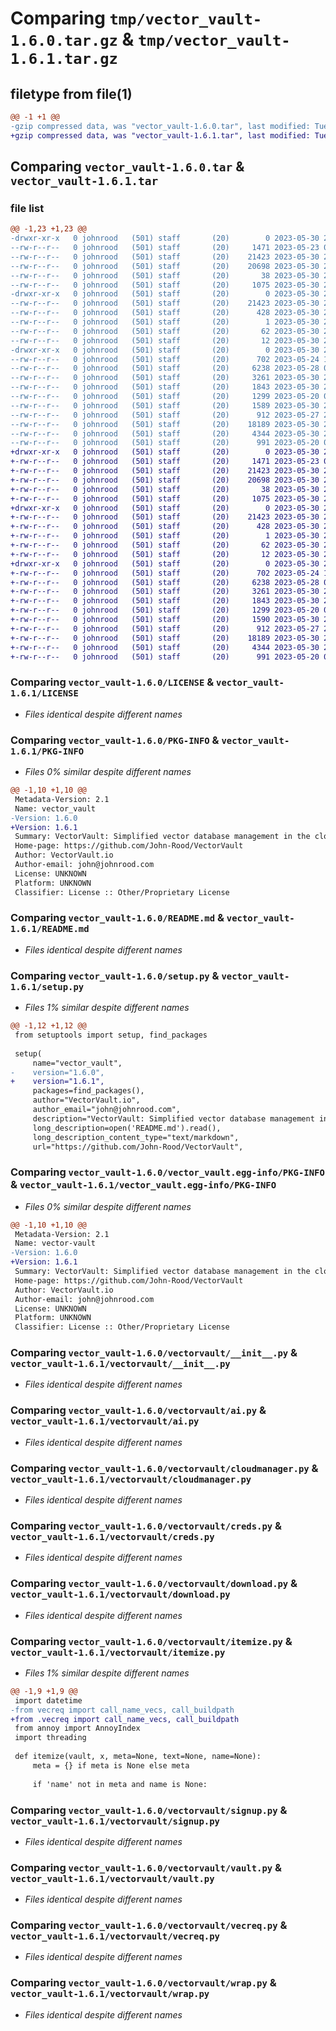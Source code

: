 # Comparing `tmp/vector_vault-1.6.0.tar.gz` & `tmp/vector_vault-1.6.1.tar.gz`

## filetype from file(1)

```diff
@@ -1 +1 @@
-gzip compressed data, was "vector_vault-1.6.0.tar", last modified: Tue May 30 23:34:35 2023, max compression
+gzip compressed data, was "vector_vault-1.6.1.tar", last modified: Tue May 30 23:36:50 2023, max compression
```

## Comparing `vector_vault-1.6.0.tar` & `vector_vault-1.6.1.tar`

### file list

```diff
@@ -1,23 +1,23 @@
-drwxr-xr-x   0 johnrood   (501) staff       (20)        0 2023-05-30 23:34:35.345303 vector_vault-1.6.0/
--rw-r--r--   0 johnrood   (501) staff       (20)     1471 2023-05-23 07:06:02.000000 vector_vault-1.6.0/LICENSE
--rw-r--r--   0 johnrood   (501) staff       (20)    21423 2023-05-30 23:34:35.345162 vector_vault-1.6.0/PKG-INFO
--rw-r--r--   0 johnrood   (501) staff       (20)    20698 2023-05-30 23:19:30.000000 vector_vault-1.6.0/README.md
--rw-r--r--   0 johnrood   (501) staff       (20)       38 2023-05-30 23:34:35.345342 vector_vault-1.6.0/setup.cfg
--rw-r--r--   0 johnrood   (501) staff       (20)     1075 2023-05-30 23:34:29.000000 vector_vault-1.6.0/setup.py
-drwxr-xr-x   0 johnrood   (501) staff       (20)        0 2023-05-30 23:34:35.341515 vector_vault-1.6.0/vector_vault.egg-info/
--rw-r--r--   0 johnrood   (501) staff       (20)    21423 2023-05-30 23:34:35.000000 vector_vault-1.6.0/vector_vault.egg-info/PKG-INFO
--rw-r--r--   0 johnrood   (501) staff       (20)      428 2023-05-30 23:34:35.000000 vector_vault-1.6.0/vector_vault.egg-info/SOURCES.txt
--rw-r--r--   0 johnrood   (501) staff       (20)        1 2023-05-30 23:34:35.000000 vector_vault-1.6.0/vector_vault.egg-info/dependency_links.txt
--rw-r--r--   0 johnrood   (501) staff       (20)       62 2023-05-30 23:34:35.000000 vector_vault-1.6.0/vector_vault.egg-info/requires.txt
--rw-r--r--   0 johnrood   (501) staff       (20)       12 2023-05-30 23:34:35.000000 vector_vault-1.6.0/vector_vault.egg-info/top_level.txt
-drwxr-xr-x   0 johnrood   (501) staff       (20)        0 2023-05-30 23:34:35.344763 vector_vault-1.6.0/vectorvault/
--rw-r--r--   0 johnrood   (501) staff       (20)      702 2023-05-24 19:36:19.000000 vector_vault-1.6.0/vectorvault/__init__.py
--rw-r--r--   0 johnrood   (501) staff       (20)     6238 2023-05-28 06:54:07.000000 vector_vault-1.6.0/vectorvault/ai.py
--rw-r--r--   0 johnrood   (501) staff       (20)     3261 2023-05-30 23:18:26.000000 vector_vault-1.6.0/vectorvault/cloudmanager.py
--rw-r--r--   0 johnrood   (501) staff       (20)     1843 2023-05-30 20:06:58.000000 vector_vault-1.6.0/vectorvault/creds.py
--rw-r--r--   0 johnrood   (501) staff       (20)     1299 2023-05-20 06:06:51.000000 vector_vault-1.6.0/vectorvault/download.py
--rw-r--r--   0 johnrood   (501) staff       (20)     1589 2023-05-30 23:19:05.000000 vector_vault-1.6.0/vectorvault/itemize.py
--rw-r--r--   0 johnrood   (501) staff       (20)      912 2023-05-27 23:34:48.000000 vector_vault-1.6.0/vectorvault/signup.py
--rw-r--r--   0 johnrood   (501) staff       (20)    18189 2023-05-30 23:18:17.000000 vector_vault-1.6.0/vectorvault/vault.py
--rw-r--r--   0 johnrood   (501) staff       (20)     4344 2023-05-30 21:10:57.000000 vector_vault-1.6.0/vectorvault/vecreq.py
--rw-r--r--   0 johnrood   (501) staff       (20)      991 2023-05-20 06:06:45.000000 vector_vault-1.6.0/vectorvault/wrap.py
+drwxr-xr-x   0 johnrood   (501) staff       (20)        0 2023-05-30 23:36:50.581714 vector_vault-1.6.1/
+-rw-r--r--   0 johnrood   (501) staff       (20)     1471 2023-05-23 07:06:02.000000 vector_vault-1.6.1/LICENSE
+-rw-r--r--   0 johnrood   (501) staff       (20)    21423 2023-05-30 23:36:50.581553 vector_vault-1.6.1/PKG-INFO
+-rw-r--r--   0 johnrood   (501) staff       (20)    20698 2023-05-30 23:19:30.000000 vector_vault-1.6.1/README.md
+-rw-r--r--   0 johnrood   (501) staff       (20)       38 2023-05-30 23:36:50.581770 vector_vault-1.6.1/setup.cfg
+-rw-r--r--   0 johnrood   (501) staff       (20)     1075 2023-05-30 23:36:31.000000 vector_vault-1.6.1/setup.py
+drwxr-xr-x   0 johnrood   (501) staff       (20)        0 2023-05-30 23:36:50.578595 vector_vault-1.6.1/vector_vault.egg-info/
+-rw-r--r--   0 johnrood   (501) staff       (20)    21423 2023-05-30 23:36:50.000000 vector_vault-1.6.1/vector_vault.egg-info/PKG-INFO
+-rw-r--r--   0 johnrood   (501) staff       (20)      428 2023-05-30 23:36:50.000000 vector_vault-1.6.1/vector_vault.egg-info/SOURCES.txt
+-rw-r--r--   0 johnrood   (501) staff       (20)        1 2023-05-30 23:36:50.000000 vector_vault-1.6.1/vector_vault.egg-info/dependency_links.txt
+-rw-r--r--   0 johnrood   (501) staff       (20)       62 2023-05-30 23:36:50.000000 vector_vault-1.6.1/vector_vault.egg-info/requires.txt
+-rw-r--r--   0 johnrood   (501) staff       (20)       12 2023-05-30 23:36:50.000000 vector_vault-1.6.1/vector_vault.egg-info/top_level.txt
+drwxr-xr-x   0 johnrood   (501) staff       (20)        0 2023-05-30 23:36:50.581320 vector_vault-1.6.1/vectorvault/
+-rw-r--r--   0 johnrood   (501) staff       (20)      702 2023-05-24 19:36:19.000000 vector_vault-1.6.1/vectorvault/__init__.py
+-rw-r--r--   0 johnrood   (501) staff       (20)     6238 2023-05-28 06:54:07.000000 vector_vault-1.6.1/vectorvault/ai.py
+-rw-r--r--   0 johnrood   (501) staff       (20)     3261 2023-05-30 23:18:26.000000 vector_vault-1.6.1/vectorvault/cloudmanager.py
+-rw-r--r--   0 johnrood   (501) staff       (20)     1843 2023-05-30 20:06:58.000000 vector_vault-1.6.1/vectorvault/creds.py
+-rw-r--r--   0 johnrood   (501) staff       (20)     1299 2023-05-20 06:06:51.000000 vector_vault-1.6.1/vectorvault/download.py
+-rw-r--r--   0 johnrood   (501) staff       (20)     1590 2023-05-30 23:36:22.000000 vector_vault-1.6.1/vectorvault/itemize.py
+-rw-r--r--   0 johnrood   (501) staff       (20)      912 2023-05-27 23:34:48.000000 vector_vault-1.6.1/vectorvault/signup.py
+-rw-r--r--   0 johnrood   (501) staff       (20)    18189 2023-05-30 23:18:17.000000 vector_vault-1.6.1/vectorvault/vault.py
+-rw-r--r--   0 johnrood   (501) staff       (20)     4344 2023-05-30 21:10:57.000000 vector_vault-1.6.1/vectorvault/vecreq.py
+-rw-r--r--   0 johnrood   (501) staff       (20)      991 2023-05-20 06:06:45.000000 vector_vault-1.6.1/vectorvault/wrap.py
```

### Comparing `vector_vault-1.6.0/LICENSE` & `vector_vault-1.6.1/LICENSE`

 * *Files identical despite different names*

### Comparing `vector_vault-1.6.0/PKG-INFO` & `vector_vault-1.6.1/PKG-INFO`

 * *Files 0% similar despite different names*

```diff
@@ -1,10 +1,10 @@
 Metadata-Version: 2.1
 Name: vector_vault
-Version: 1.6.0
+Version: 1.6.1
 Summary: VectorVault: Simplified vector database management in the cloud for machine learning and generative ai workflows
 Home-page: https://github.com/John-Rood/VectorVault
 Author: VectorVault.io
 Author-email: john@johnrood.com
 License: UNKNOWN
 Platform: UNKNOWN
 Classifier: License :: Other/Proprietary License
```

### Comparing `vector_vault-1.6.0/README.md` & `vector_vault-1.6.1/README.md`

 * *Files identical despite different names*

### Comparing `vector_vault-1.6.0/setup.py` & `vector_vault-1.6.1/setup.py`

 * *Files 1% similar despite different names*

```diff
@@ -1,12 +1,12 @@
 from setuptools import setup, find_packages
 
 setup(
     name="vector_vault",
-    version="1.6.0",
+    version="1.6.1",
     packages=find_packages(),
     author="VectorVault.io",
     author_email="john@johnrood.com",
     description="VectorVault: Simplified vector database management in the cloud for machine learning and generative ai workflows",
     long_description=open('README.md').read(),
     long_description_content_type="text/markdown",
     url="https://github.com/John-Rood/VectorVault",
```

### Comparing `vector_vault-1.6.0/vector_vault.egg-info/PKG-INFO` & `vector_vault-1.6.1/vector_vault.egg-info/PKG-INFO`

 * *Files 0% similar despite different names*

```diff
@@ -1,10 +1,10 @@
 Metadata-Version: 2.1
 Name: vector-vault
-Version: 1.6.0
+Version: 1.6.1
 Summary: VectorVault: Simplified vector database management in the cloud for machine learning and generative ai workflows
 Home-page: https://github.com/John-Rood/VectorVault
 Author: VectorVault.io
 Author-email: john@johnrood.com
 License: UNKNOWN
 Platform: UNKNOWN
 Classifier: License :: Other/Proprietary License
```

### Comparing `vector_vault-1.6.0/vectorvault/__init__.py` & `vector_vault-1.6.1/vectorvault/__init__.py`

 * *Files identical despite different names*

### Comparing `vector_vault-1.6.0/vectorvault/ai.py` & `vector_vault-1.6.1/vectorvault/ai.py`

 * *Files identical despite different names*

### Comparing `vector_vault-1.6.0/vectorvault/cloudmanager.py` & `vector_vault-1.6.1/vectorvault/cloudmanager.py`

 * *Files identical despite different names*

### Comparing `vector_vault-1.6.0/vectorvault/creds.py` & `vector_vault-1.6.1/vectorvault/creds.py`

 * *Files identical despite different names*

### Comparing `vector_vault-1.6.0/vectorvault/download.py` & `vector_vault-1.6.1/vectorvault/download.py`

 * *Files identical despite different names*

### Comparing `vector_vault-1.6.0/vectorvault/itemize.py` & `vector_vault-1.6.1/vectorvault/itemize.py`

 * *Files 1% similar despite different names*

```diff
@@ -1,9 +1,9 @@
 import datetime 
-from vecreq import call_name_vecs, call_buildpath
+from .vecreq import call_name_vecs, call_buildpath
 from annoy import AnnoyIndex
 import threading
 
 def itemize(vault, x, meta=None, text=None, name=None):
     meta = {} if meta is None else meta
 
     if 'name' not in meta and name is None:
```

### Comparing `vector_vault-1.6.0/vectorvault/signup.py` & `vector_vault-1.6.1/vectorvault/signup.py`

 * *Files identical despite different names*

### Comparing `vector_vault-1.6.0/vectorvault/vault.py` & `vector_vault-1.6.1/vectorvault/vault.py`

 * *Files identical despite different names*

### Comparing `vector_vault-1.6.0/vectorvault/vecreq.py` & `vector_vault-1.6.1/vectorvault/vecreq.py`

 * *Files identical despite different names*

### Comparing `vector_vault-1.6.0/vectorvault/wrap.py` & `vector_vault-1.6.1/vectorvault/wrap.py`

 * *Files identical despite different names*

